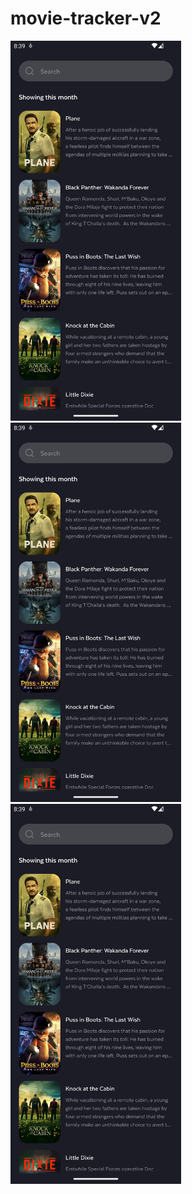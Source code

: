 # movie-tracker-v2



<img src="https://github.com/haliltprkk/android-clean-architechture-movie-application/blob/master/screenShots/homePage.png" width="273"> <img src="https://github.com/haliltprkk/android-clean-architechture-movie-application/blob/master/screenShots/homePage.png" width="273"> <img src="https://github.com/haliltprkk/android-clean-architechture-movie-application/blob/master/screenShots/homePage.png" width="273">
